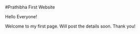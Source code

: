 #Prathibha First Website

Hello Everyone!

Welcome to my first page.
Will post the details soon.
Thank you!
